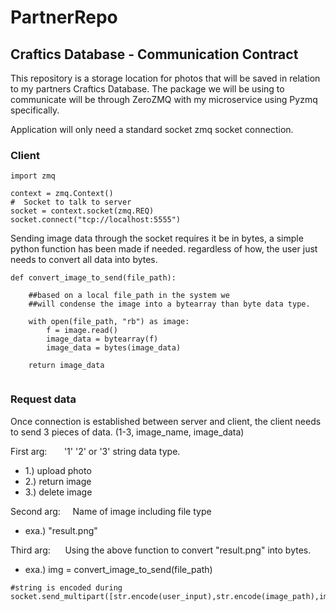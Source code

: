 # PartnerRepo
## Craftics Database - Communication Contract
This repository is a storage location for photos that will be saved in relation to my partners Craftics Database.
The package we will be using to communicate will be through ZeroZMQ with my microservice using Pyzmq specifically. 

Application will only need a standard socket zmq socket connection.

### Client
```
import zmq

context = zmq.Context()
#  Socket to talk to server
socket = context.socket(zmq.REQ)
socket.connect("tcp://localhost:5555")
```

Sending image data through the socket requires it be in bytes, a simple python function has been made if needed.
regardless of how, the user just needs to convert all data into bytes.

```
def convert_image_to_send(file_path):

    ##based on a local file_path in the system we
    ##will condense the image into a bytearray than byte data type.
    
    with open(file_path, "rb") as image:
        f = image.read()
        image_data = bytearray(f)
        image_data = bytes(image_data)

    return image_data
    
```

### Request data
Once connection is established between server and client, the client needs to send 3 pieces of data. (1-3, image_name, image_data)

First arg: $~~~~~$ '1' '2' or '3' string data type. 
- 1.) upload photo  
- 2.) return image  
- 3.) delete image

Second arg: $~~~$ Name of image including file type 
- exa.) "result.png"

Third arg: $~~~~$ Using the above function to convert "result.png" into bytes.
- exa.) img = convert_image_to_send(file_path)


```
#string is encoded during 
socket.send_multipart([str.encode(user_input),str.encode(image_path),img])

```
















